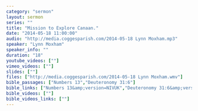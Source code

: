 ```yaml
---
category: "sermon"
layout: sermon
series: ""
title: "Mission to Explore Canaan."
date: "2014-05-18 11:00:00"
audio: "http://media.coggesparish.com/2014-05-18 Lynn Moxham.mp3"
speaker: "Lynn Moxham"
speaker_info: ""
duration: "18"
youtube_videos: [""]
vimeo_videos: [""]
slides: [""]
files: ["http://media.coggesparish.com/2014-05-18 Lynn Moxham.wmv"]
bible_passages: ["Numbers 13","Deuteronomy 31:6"]
bible_links: ["Numbers 13&amp;version=NIVUK","Deuteronomy 31:6&amp;version=NIVUK"]
bible_videos: [""]
bible_videos_links: [""]
---
```

